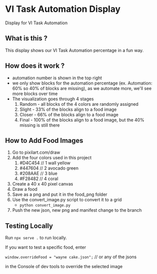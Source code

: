 # VI Task Automation Display

Display for VI Task Automation

## What is this ? ##
This display shows our VI Task Automation percentage in a fun way.

## How does it work ? ##
- automation number is shown in the top right
- we only show blocks for the automation percentage (ex. Automation: 60% so 40% of blocks are missing), as we automate more, we'll see more blocks over time
- The visualization goes through 4 stages
  1. Random - all blocks of the 4 colors are randomly assigned
  2. Slight - 33% of the blocks align to a food image
  3. Closer - 66% of the blocks align to a food image
  4. Final - 100% of the blocks align to a food image, but the 40% missing is still there

## How to Add Food Images ##
1. Go to pixilart.com/draw
2. Add the four colors used in this project
   1. #D4C454   // 1 wall yellow
   2. #447604   // 2 avocado green
   3. #208AAE   // 3 blue
   4. #F28482   // 4 coral
3. Create a 40 x 40 pixel canvas
4. Draw a food
5. Save as a png and put it in the food_png folder
6. Use the convert_image.py script to convert it to a grid
   - `python convert_image.py`
7. Push the new json, new png and manifest change to the branch

## Testing Locally ##
Run `npx serve .` to run locally.


If you want to test a specific food, enter

`window.overrideFood = "wayne cake.json";`  // or any of the jsons

in the Console of dev tools to override the selected image
